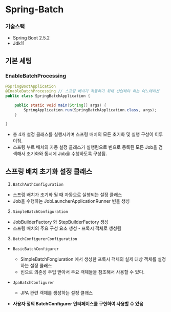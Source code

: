 # Spring-Batch

### 기술스택
- Spring Boot 2.5.2
- Jdk11

## 기본 세팅
### EnableBatchProcessing

```java
@SpringBootApplication
@EnableBatchProcessing // 스프링 배치가 작동하기 위해 선언해야 하는 어노테이션
public class SpringBatchApplication {

	public static void main(String[] args) {
		SpringApplication.run(SpringBatchApplication.class, args);
	}

}
```
- 총 4개 설정 클래스를 실행시키며 스프링 배치의 모든 초기화 및 실행 구성이 이루이짐.
- 스프링 부트 배치의 자동 설정 클래스가 실행됨으로 빈으로 등록된 모든 Job을 검색해서 초기화와 동시에 Job을 수행하도록 구성됨.


## 스프링 배치 초기화 설정 클래스
1. ```BatchAuthConfiguration```
- 스프링 배치가 초기화 될 때 자동으로 실행되는 설정 클래스
 - Job을 수행하는 JobLauncherApplicationRunner 빈을 생성

2. ```SimpleBatchConfiguration```
- JobBuilderFactory 와 StepBuilderFactory 생성
 - 스프링 배치의 주요 구성 요소 생성 - 프록시 객체로 생성됨
3. ```BatchConfigurerConfiguration```
  - ```BasicBatchConfigurer```
     - SimpleBatchFongiuration 에서 생성한 프록시 객체의 실제 대상 객체를 설정하는 설정 클래스
     - 빈으로 의존성 주입 받아서 주요 객체들을 참조해서 사용할 수 있다.
   
  - ```JpaBatchConfigurer```
     - JPA 관련 객체를 생성하는 설정 클래스
   
  - **사용자 정의 BatchConfigurer 인터페이스를 구현하여 사용할 수 있음**
